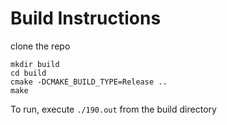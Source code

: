# Build Instructions
clone the repo  
```git submodule update --init --recursive # Pull in dependencies 
mkdir build  
cd build  
cmake -DCMAKE_BUILD_TYPE=Release ..  
make
```

To run, execute `./190.out` from the build directory
